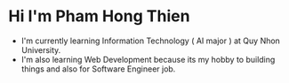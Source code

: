 # Hi I'm Pham Hong Thien
* I'm currently learning Information Technology ( AI major ) at Quy Nhon University.
* I'm also learning Web Development because its my hobby to building things and also for Software Engineer job.

